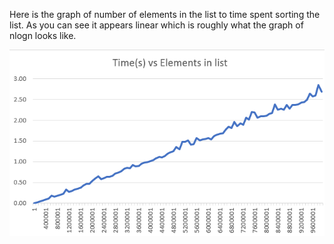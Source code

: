Here is the graph of number of elements in the list to time spent sorting the list. 
As you can see it appears linear which is roughly what the graph of nlogn looks like.




![Image of algorithmic complexity graph](Capture.PNG)
